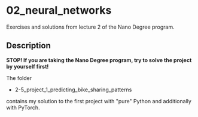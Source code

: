 # 02_neural_networks

Exercises and solutions from lecture 2 of the Nano Degree program.

## Description

**STOP! If you are taking the Nano Degree program, try to solve the project by yourself first!**

The folder 

* 2-5_project_1_predicting_bike_sharing_patterns

contains my solution to the first project with "pure" Python and additionally with PyTorch.

